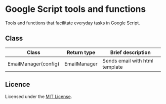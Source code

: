 # Google Script tools and functions

Tools and functions that facilitate everyday tasks in Google Script.

## Class

| Class | Return type | Brief description |
|--------|-------------|-------------------|
| EmailManager(config)| EmailManager | Sends email with html template|

## Licence

Licensed under the [MIT License](https://github.com/hyfi06/SAEtools/blob/master/LICENSE).